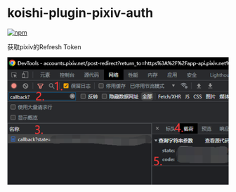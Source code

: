 # koishi-plugin-pixiv-auth

[![npm](https://img.shields.io/npm/v/koishi-plugin-pixiv-auth?style=flat-square)](https://www.npmjs.com/package/koishi-plugin-pixiv-auth)

获取pixiv的Refresh Token

![](docs/img/example.png)